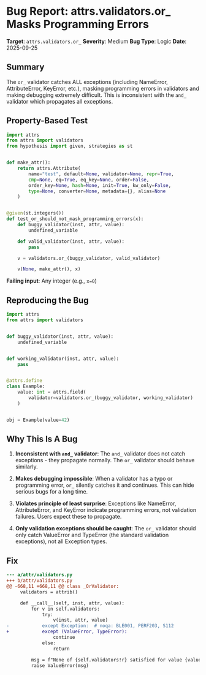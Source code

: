 # Bug Report: attrs.validators.or_ Masks Programming Errors

**Target**: `attrs.validators.or_`
**Severity**: Medium
**Bug Type**: Logic
**Date**: 2025-09-25

## Summary

The `or_` validator catches ALL exceptions (including NameError, AttributeError, KeyError, etc.), masking programming errors in validators and making debugging extremely difficult. This is inconsistent with the `and_` validator which propagates all exceptions.

## Property-Based Test

```python
import attrs
from attrs import validators
from hypothesis import given, strategies as st


def make_attr():
    return attrs.Attribute(
        name="test", default=None, validator=None, repr=True,
        cmp=None, eq=True, eq_key=None, order=False,
        order_key=None, hash=None, init=True, kw_only=False,
        type=None, converter=None, metadata={}, alias=None
    )


@given(st.integers())
def test_or_should_not_mask_programming_errors(x):
    def buggy_validator(inst, attr, value):
        undefined_variable

    def valid_validator(inst, attr, value):
        pass

    v = validators.or_(buggy_validator, valid_validator)

    v(None, make_attr(), x)
```

**Failing input**: Any integer (e.g., `x=0`)

## Reproducing the Bug

```python
import attrs
from attrs import validators


def buggy_validator(inst, attr, value):
    undefined_variable


def working_validator(inst, attr, value):
    pass


@attrs.define
class Example:
    value: int = attrs.field(
        validator=validators.or_(buggy_validator, working_validator)
    )


obj = Example(value=42)
```

## Why This Is A Bug

1. **Inconsistent with `and_` validator**: The `and_` validator does not catch exceptions - they propagate normally. The `or_` validator should behave similarly.

2. **Makes debugging impossible**: When a validator has a typo or programming error, `or_` silently catches it and continues. This can hide serious bugs for a long time.

3. **Violates principle of least surprise**: Exceptions like NameError, AttributeError, and KeyError indicate programming errors, not validation failures. Users expect these to propagate.

4. **Only validation exceptions should be caught**: The `or_` validator should only catch ValueError and TypeError (the standard validation exceptions), not all Exception types.

## Fix

```diff
--- a/attr/validators.py
+++ b/attr/validators.py
@@ -668,11 +668,11 @@ class _OrValidator:
     validators = attrib()

     def __call__(self, inst, attr, value):
         for v in self.validators:
             try:
                 v(inst, attr, value)
-            except Exception:  # noqa: BLE001, PERF203, S112
+            except (ValueError, TypeError):
                 continue
             else:
                 return

         msg = f"None of {self.validators!r} satisfied for value {value!r}"
         raise ValueError(msg)
```